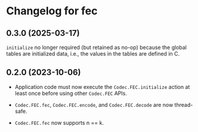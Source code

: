 # Changelog for fec

## 0.3.0 (2025-03-17)

`initialize` no longer required (but retained as no-op) because the global tables are initialized data, i.e., the values in the tables are defined in C.

## 0.2.0 (2023-10-06)

* Application code must now execute the `Codec.FEC.initialize` action at least
  once before using other `Codec.FEC` APIs.

* `Codec.FEC.fec`, `Codec.FEC.encode`, and `Codec.FEC.decode` are now thread-safe.

* `Codec.FEC.fec` now supports n == k.
